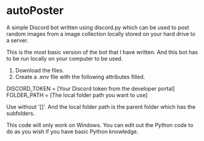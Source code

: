 # autoPoster
A simple Discord bot written using discord.py which can be used to post random images from a image collection locally stored on your hard drive to a server.

This is the most basic version of the bot that I have written. And this bot has to be run locally on your computer to be used.

1. Download the files.
2. Create a .env file with the following attributes filled.

  DISCORD_TOKEN = [Your Discord token from the developer portal]
  FOLDER_PATH = [The local folder path you want to use] 
  
Use without '[]'. And the local folder path is the parent folder which has the subfolders.

This code will only work on Windows. You can edit out the Python code to do as you wish if you have basic Python knowledge.

